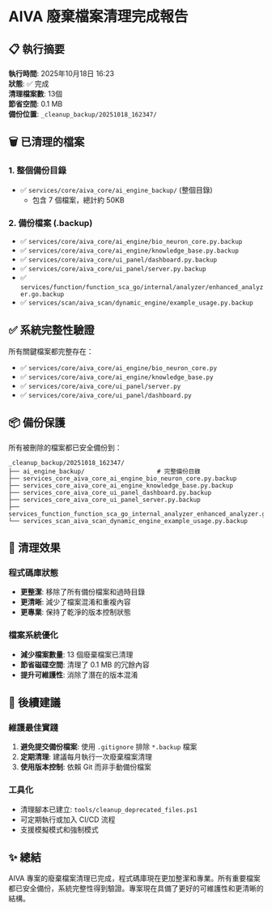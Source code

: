 # AIVA 廢棄檔案清理完成報告

## 📋 執行摘要

**執行時間**: 2025年10月18日 16:23  
**狀態**: ✅ 完成  
**清理檔案數**: 13個  
**節省空間**: 0.1 MB  
**備份位置**: `_cleanup_backup/20251018_162347/`  

## 🗑️ 已清理的檔案

### 1. 整個備份目錄
- ✅ `services/core/aiva_core/ai_engine_backup/` (整個目錄)
  - 包含 7 個檔案，總計約 50KB

### 2. 備份檔案 (.backup)
- ✅ `services/core/aiva_core/ai_engine/bio_neuron_core.py.backup`
- ✅ `services/core/aiva_core/ai_engine/knowledge_base.py.backup`
- ✅ `services/core/aiva_core/ui_panel/dashboard.py.backup`
- ✅ `services/core/aiva_core/ui_panel/server.py.backup`
- ✅ `services/function/function_sca_go/internal/analyzer/enhanced_analyzer.go.backup`
- ✅ `services/scan/aiva_scan/dynamic_engine/example_usage.py.backup`

## ✅ 系統完整性驗證

所有關鍵檔案都完整存在：
- ✅ `services/core/aiva_core/ai_engine/bio_neuron_core.py`
- ✅ `services/core/aiva_core/ai_engine/knowledge_base.py`
- ✅ `services/core/aiva_core/ui_panel/server.py`
- ✅ `services/core/aiva_core/ui_panel/dashboard.py`

## 📦 備份保護

所有被刪除的檔案都已安全備份到：
```
_cleanup_backup/20251018_162347/
├── ai_engine_backup/                    # 完整備份目錄
├── services_core_aiva_core_ai_engine_bio_neuron_core.py.backup
├── services_core_aiva_core_ai_engine_knowledge_base.py.backup
├── services_core_aiva_core_ui_panel_dashboard.py.backup
├── services_core_aiva_core_ui_panel_server.py.backup
├── services_function_function_sca_go_internal_analyzer_enhanced_analyzer.go.backup
└── services_scan_aiva_scan_dynamic_engine_example_usage.py.backup
```

## 🎯 清理效果

### 程式碼庫狀態
- **更整潔**: 移除了所有備份檔案和過時目錄
- **更清晰**: 減少了檔案混淆和重複內容
- **更專業**: 保持了乾淨的版本控制狀態

### 檔案系統優化
- **減少檔案數量**: 13 個廢棄檔案已清理
- **節省磁碟空間**: 清理了 0.1 MB 的冗餘內容
- **提升可維護性**: 消除了潛在的版本混淆

## 🔧 後續建議

### 維護最佳實踐
1. **避免提交備份檔案**: 使用 `.gitignore` 排除 `*.backup` 檔案
2. **定期清理**: 建議每月執行一次廢棄檔案清理
3. **使用版本控制**: 依賴 Git 而非手動備份檔案

### 工具化
- 清理腳本已建立: `tools/cleanup_deprecated_files.ps1`
- 可定期執行或加入 CI/CD 流程
- 支援模擬模式和強制模式

## ✨ 總結

AIVA 專案的廢棄檔案清理已完成，程式碼庫現在更加整潔和專業。所有重要檔案都已安全備份，系統完整性得到驗證。專案現在具備了更好的可維護性和更清晰的結構。
